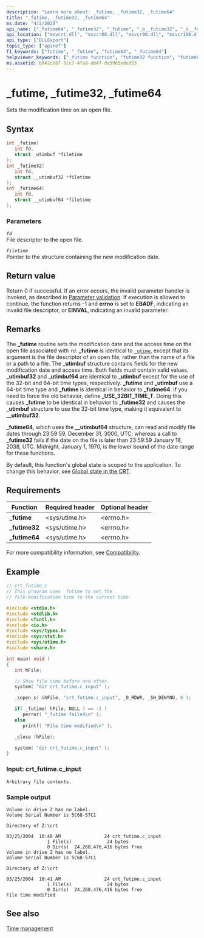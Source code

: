 ```yaml
---
description: "Learn more about: _futime, _futime32, _futime64"
title: "_futime, _futime32, _futime64"
ms.date: "4/2/2020"
api_name: ["_futime64", "_futime32", "_futime", "_o__futime32", "_o__futime64"]
api_location: ["msvcrt.dll", "msvcr80.dll", "msvcr90.dll", "msvcr100.dll", "msvcr100_clr0400.dll", "msvcr110.dll", "msvcr110_clr0400.dll", "msvcr120.dll", "msvcr120_clr0400.dll", "ucrtbase.dll", "api-ms-win-crt-time-l1-1-0.dll", "api-ms-win-crt-private-l1-1-0.dll"]
api_type: ["DLLExport"]
topic_type: ["apiref"]
f1_keywords: ["futime", "_futime", "futime64", "_futime64"]
helpviewer_keywords: ["_futime function", "futime32 function", "futime64 function", "file modification time [C++]", "_futime64 function", "futime function", "_futime32 function"]
ms.assetid: b942ce8f-5cc7-4fa8-ab47-de5965eded53
---
```

# _futime, _futime32, _futime64

Sets the modification time on an open file.

## Syntax

```C
int _futime(
   int fd,
   struct _utimbuf *filetime
);
int _futime32(
   int fd,
   struct __utimbuf32 *filetime
);
int _futime64(
   int fd,
   struct __utimbuf64 *filetime
);
```

### Parameters

*`fd`*\
File descriptor to the open file.

*`filetime`*\
Pointer to the structure containing the new modification date.

## Return value

Return 0 if successful. If an error occurs, the invalid parameter handler is invoked, as described in [Parameter validation](../parameter-validation.md). If execution is allowed to continue, the function returns -1 and **errno** is set to **EBADF**, indicating an invalid file descriptor, or **EINVAL**, indicating an invalid parameter.

## Remarks

The **_futime** routine sets the modification date and the access time on the open file associated with *`fd`*. **_futime** is identical to [`_utime`](utime-utime32-utime64-wutime-wutime32-wutime64.md), except that its argument is the file descriptor of an open file, rather than the name of a file or a path to a file. The **_utimbuf** structure contains fields for the new modification date and access time. Both fields must contain valid values. **_utimbuf32** and **_utimbuf64** are identical to **_utimbuf** except for the use of the 32-bit and 64-bit time types, respectively. **_futime** and **_utimbuf** use a 64-bit time type and **_futime** is identical in behavior to **_futime64**. If you need to force the old behavior, define **_USE_32BIT_TIME_T**. Doing this causes **_futime** to be identical in behavior to **_futime32** and causes the **_utimbuf** structure to use the 32-bit time type, making it equivalent to **__utimbuf32**.

**_futime64**, which uses the **__utimbuf64** structure, can read and modify file dates through 23:59:59, December 31, 3000, UTC; whereas a call to **_futime32** fails if the date on the file is later than 23:59:59 January 18, 2038, UTC. Midnight, January 1, 1970, is the lower bound of the date range for these functions.

By default, this function's global state is scoped to the application. To change this behavior, see [Global state in the CRT](../global-state.md).

## Requirements

|Function|Required header|Optional header|
|--------------|---------------------|---------------------|
|**_futime**|\<sys/utime.h>|\<errno.h>|
|**_futime32**|\<sys/utime.h>|\<errno.h>|
|**_futime64**|\<sys/utime.h>|\<errno.h>|

For more compatibility information, see [Compatibility](../compatibility.md).

## Example

```C
// crt_futime.c
// This program uses _futime to set the
// file-modification time to the current time.

#include <stdio.h>
#include <stdlib.h>
#include <fcntl.h>
#include <io.h>
#include <sys/types.h>
#include <sys/stat.h>
#include <sys/utime.h>
#include <share.h>

int main( void )
{
   int hFile;

   // Show file time before and after.
   system( "dir crt_futime.c_input" );

   _sopen_s( &hFile, "crt_futime.c_input", _O_RDWR, _SH_DENYNO, 0 );

   if( _futime( hFile, NULL ) == -1 )
      perror( "_futime failed\n" );
   else
      printf( "File time modified\n" );

   _close (hFile);

   system( "dir crt_futime.c_input" );
}
```

### Input: crt_futime.c_input

```Input
Arbitrary file contents.
```

### Sample output

```Output
Volume in drive Z has no label.
Volume Serial Number is 5C68-57C1

Directory of Z:\crt

03/25/2004  10:40 AM                24 crt_futime.c_input
               1 File(s)             24 bytes
               0 Dir(s)  24,268,476,416 bytes free
Volume in drive Z has no label.
Volume Serial Number is 5C68-57C1

Directory of Z:\crt

03/25/2004  10:41 AM                24 crt_futime.c_input
               1 File(s)             24 bytes
               0 Dir(s)  24,268,476,416 bytes free
File time modified
```

## See also

[Time management](../time-management.md)
